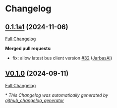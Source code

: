 # Changelog

## [0.1.1a1](https://github.com/OpenVoiceOS/ovos-PHAL-plugin-alsa/tree/0.1.1a1) (2024-11-06)

[Full Changelog](https://github.com/OpenVoiceOS/ovos-PHAL-plugin-alsa/compare/V0.1.0...0.1.1a1)

**Merged pull requests:**

- fix: allow latest bus client version [\#32](https://github.com/OpenVoiceOS/ovos-PHAL-plugin-alsa/pull/32) ([JarbasAl](https://github.com/JarbasAl))

## [V0.1.0](https://github.com/OpenVoiceOS/ovos-PHAL-plugin-alsa/tree/V0.1.0) (2024-09-11)

[Full Changelog](https://github.com/OpenVoiceOS/ovos-PHAL-plugin-alsa/compare/0.1.0...V0.1.0)



\* *This Changelog was automatically generated by [github_changelog_generator](https://github.com/github-changelog-generator/github-changelog-generator)*
